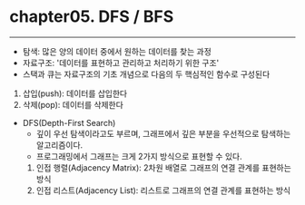 # chapter05. DFS / BFS

---

- 탐색: 많은 양의 데이터 중에서 원하는 데이터를 찾는 과정
- 자료구조: '데이터를 표현하고 관리하고 처리하기 위한 구조'
- 스택과 큐는 자료구조의 기초 개념으로 다음의 두 핵심적인 함수로 구성된다

1. 삽입(push): 데이터를 삽입한다
2. 삭제(pop): 데이터를 삭제한다

- DFS(Depth-First Search)
  - 깊이 우선 탐색이라고도 부르며, 그래프에서 깊은 부분을 우선적으로 탐색하는 알고리즘이다.
  - 프로그래밍에서 그래프는 크게 2가지 방식으로 표현할 수 있다.
  1. 인접 행렬(Adjacency Matrix): 2차원 배열로 그래프의 연결 관계를 표현하는 방식
  2. 인접 리스트(Adjacency List): 리스트로 그래프의 연결 관계를 표현하는 방식